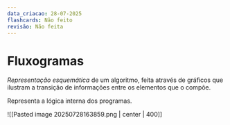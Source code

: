 ```yaml
---
data_criacao: 28-07-2025
flashcards: Não feito
revisão: Não feita
---
```

# Fluxogramas

*Representação esquemática* de um algoritmo, feita através de gráficos que ilustram a transição de informações entre os elementos que o compõe.

Representa a lógica interna dos programas.

![[Pasted image 20250728163859.png | center | 400]]
